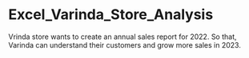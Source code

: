 # Excel_Varinda_Store_Analysis
Vrinda store wants to create an annual sales report for 2022. So that, Varinda can understand their customers and grow more sales in 2023.
